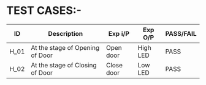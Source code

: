 # TEST CASES:-

| ID	  |         Description                  |	  Exp i/P   |     Exp O/P	 |      PASS/FAIL   |
|-------|--------------------------------------|--------------|--------------|------------------|
|  H_01 |	   At the stage of Opening of Door   |	 Open door  |   High LED	 |      PASS        |
|  H_02 |	   At the stage of Closing of Door   |   Close door	|   Low LED	   |      PASS        |
